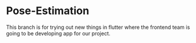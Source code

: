 # Pose-Estimation

This branch is for trying out new things in flutter where the frontend team is going to be developing app for our project.
